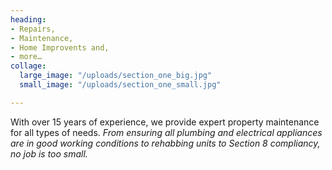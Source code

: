 ```yaml
---
heading: 
- Repairs,
- Maintenance,
- Home Improvents and,
- more…
collage:
  large_image: "/uploads/section_one_big.jpg"
  small_image: "/uploads/section_one_small.jpg"

---
```

With over 15 years of experience, we provide expert property maintenance for all types of needs. _From ensuring all plumbing and electrical appliances are in good working conditions to rehabbing units to Section 8 compliancy, no job is too small._